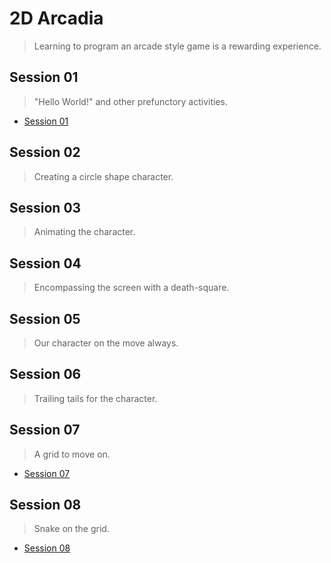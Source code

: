# 2D Arcadia
> Learning to program an arcade style game is a rewarding experience. 

## Session 01
> "Hello World!" and other prefunctory activities.

* [Session 01](session01)

## Session 02
> Creating a circle shape character.

## Session 03
> Animating the character.

## Session 04
> Encompassing the screen with a death-square.

## Session 05
> Our character on the move always.

## Session 06
> Trailing tails for the character.

## Session 07
> A grid to move on.

* [Session 07](session07)

## Session 08
> Snake on the grid.

* [Session 08](session08)
